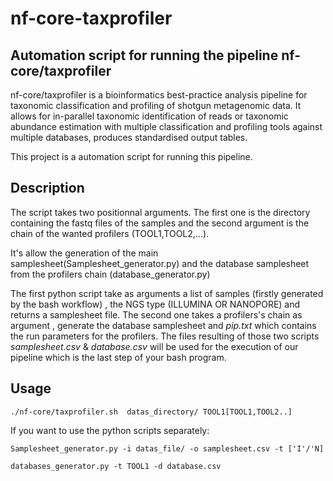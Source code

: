# nf-core-taxprofiler


## Automation script for running the pipeline nf-core/taxprofiler

nf-core/taxprofiler is a bioinformatics best-practice analysis pipeline for taxonomic classification and profiling of shotgun metagenomic data. It allows for in-parallel taxonomic identification of reads or taxonomic abundance estimation with multiple classification and profiling tools against multiple databases, produces standardised output tables.

This project is a automation script for running this pipeline. 

## Description

The script takes two positionnal arguments. The first one is the directory containing the fastq files of the samples and the second argument is the chain of the wanted profilers (TOOL1,TOOL2,...).

It's allow the generation of the main samplesheet(Samplesheet_generator.py) and the database samplesheet from the profilers chain (database_generator.py)


The first python script take as arguments a list of samples (firstly generated by the bash workflow) , the NGS type (ILLUMINA OR NANOPORE) and returns a samplesheet file. The second one takes a profilers's chain as argument , generate the database samplesheet and *pip.txt* which contains the run parameters for the profilers.
The files resulting of those two scripts *samplesheet.csv* & *database.csv* will be used for the execution of our pipeline which is the last step of your bash program.


## Usage

```
./nf-core/taxprofiler.sh  datas_directory/ TOOL1[TOOL1,TOOL2..]
```

If you want to use the python scripts separately:

```
Samplesheet_generator.py -i datas_file/ -o samplesheet.csv -t ['I'/'N]
```


```
databases_generator.py -t TOOL1 -d database.csv  
```


